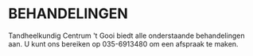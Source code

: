 BEHANDELINGEN
================
Tandheelkundig Centrum 't Gooi biedt alle onderstaande behandelingen aan. U kunt ons bereiken op 035-6913480 om een afspraak te maken. 

